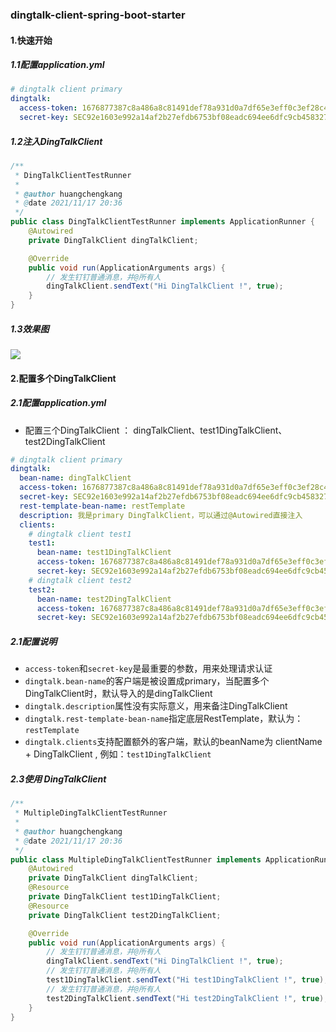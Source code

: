 ### dingtalk-client-spring-boot-starter

#### 1.快速开始

##### 1.1配置application.yml

```yml
# dingtalk client primary
dingtalk:
  access-token: 1676877387c8a486a8c81491def78a931d0a7df65e3eff0c3ef28c4a25b5cc51
  secret-key: SEC92e1603e992a14af2b27efdb6753bf08eadc694ee6dfc9cb458327899dbd2692
```

##### 1.2注入DingTalkClient

```java
/**
 * DingTalkClientTestRunner
 *
 * @author huangchengkang
 * @date 2021/11/17 20:36
 */
public class DingTalkClientTestRunner implements ApplicationRunner {
    @Autowired
    private DingTalkClient dingTalkClient;

    @Override
    public void run(ApplicationArguments args) {
        // 发生钉钉普通消息，并@所有人
        dingTalkClient.sendText("Hi DingTalkClient !", true);
    }
}
```

##### 1.3效果图
![](https://images.cnblogs.com/cnblogs_com/kancy/2069805/o_211228103839_quick_start.png)


#### 2.配置多个DingTalkClient

##### 2.1配置application.yml
- 配置三个DingTalkClient ： dingTalkClient、test1DingTalkClient、test2DingTalkClient
```yml
# dingtalk client primary
dingtalk:
  bean-name: dingTalkClient
  access-token: 1676877387c8a486a8c81491def78a931d0a7df65e3eff0c3ef28c4a25b5cc51
  secret-key: SEC92e1603e992a14af2b27efdb6753bf08eadc694ee6dfc9cb458327899dbd2692
  rest-template-bean-name: restTemplate
  description: 我是primary DingTalkClient，可以通过@Autowired直接注入
  clients:
    # dingtalk client test1
    test1:
      bean-name: test1DingTalkClient
      access-token: 1676877387c8a486a8c81491def78a931d0a7df65e3eff0c3ef28c4a25b5cc51
      secret-key: SEC92e1603e992a14af2b27efdb6753bf08eadc694ee6dfc9cb458327899dbd2692
    # dingtalk client test2
    test2:
      bean-name: test2DingTalkClient
      access-token: 1676877387c8a486a8c81491def78a931d0a7df65e3eff0c3ef28c4a25b5cc51
      secret-key: SEC92e1603e992a14af2b27efdb6753bf08eadc694ee6dfc9cb458327899dbd2692
```
##### 2.1配置说明
- `access-token`和`secret-key`是最重要的参数，用来处理请求认证
- `dingtalk.bean-name`的客户端是被设置成primary，当配置多个DingTalkClient时，默认导入的是dingTalkClient
- `dingtalk.description`属性没有实际意义，用来备注DingTalkClient
- `dingtalk.rest-template-bean-name`指定底层RestTemplate，默认为：`restTemplate`
- `dingtalk.clients`支持配置额外的客户端，默认的beanName为 clientName + DingTalkClient , 例如：`test1DingTalkClient`

##### 2.3使用 DingTalkClient

```java
/**
 * MultipleDingTalkClientTestRunner
 *
 * @author huangchengkang
 * @date 2021/11/17 20:36
 */
public class MultipleDingTalkClientTestRunner implements ApplicationRunner {
    @Autowired
    private DingTalkClient dingTalkClient;
    @Resource
    private DingTalkClient test1DingTalkClient;
    @Resource
    private DingTalkClient test2DingTalkClient;

    @Override
    public void run(ApplicationArguments args) {
        // 发生钉钉普通消息，并@所有人
        dingTalkClient.sendText("Hi DingTalkClient !", true);
        // 发生钉钉普通消息，并@所有人
        test1DingTalkClient.sendText("Hi test1DingTalkClient !", true);
        // 发生钉钉普通消息，并@所有人
        test2DingTalkClient.sendText("Hi test2DingTalkClient !", true);
    }
}
```
